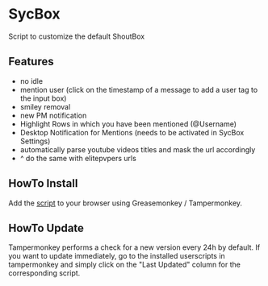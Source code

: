 # SycBox

Script to customize the default ShoutBox

## Features
* no idle
* mention user (click on the timestamp of a message to add a user tag to the input box)
* smiley removal
* new PM notification
* Highlight Rows in which you have been mentioned (@Username)
* Desktop Notification for Mentions (needs to be activated in SycBox Settings)
* automatically parse youtube videos titles and mask the url accordingly
* ^ do the same with elitepvpers urls

## HowTo Install

Add the [script](https://github.com/epvpsyc/SycBox/raw/master/SycBox.user.js) to your browser using Greasemonkey / Tampermonkey.

## HowTo Update

Tampermonkey performs a check for a new version every 24h by default.
If you want to update immediately, go to the installed userscripts in tampermonkey and simply click on the "Last Updated" column for the corresponding script.